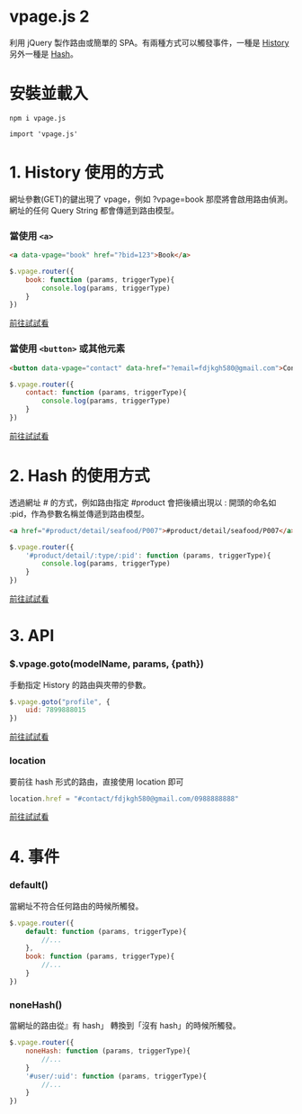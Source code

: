 # vpage.js 2
利用 jQuery 製作路由或簡單的 SPA。有兩種方式可以觸發事件，一種是 [History](https://github.com/fdjkgh580/vpage.js/blob/master/README.md#1-history-%E4%BD%BF%E7%94%A8%E7%9A%84%E6%96%B9%E5%BC%8F) 另外一種是 [Hash](https://github.com/fdjkgh580/vpage.js/blob/master/README.md#2-hash-%E7%9A%84%E4%BD%BF%E7%94%A8%E6%96%B9%E5%BC%8F)。

# 安裝並載入
````
npm i vpage.js
````
````
import 'vpage.js'
````


# 1. History 使用的方式
網址參數(GET)的鍵出現了 vpage，例如 ?vpage=book 那麼將會啟用路由偵測。網址的任何 Query String 都會傳遞到路由模型。
### 當使用 ````<a>````
````html
<a data-vpage="book" href="?bid=123">Book</a>
````
````javascript
$.vpage.router({
    book: function (params, triggerType){
        console.log(params, triggerType)
    }
})
````
[前往試試看](https://codepen.io/fdjkgh580/pen/WKjZez)
### 當使用 ````<button>```` 或其他元素

````html
<button data-vpage="contact" data-href="?email=fdjkgh580@gmail.com">Contact</button>
````
````javascript
$.vpage.router({
    contact: function (params, triggerType){
        console.log(params, triggerType)
    }
})
````
[前往試試看](https://codepen.io/fdjkgh580/pen/NBjaaL)


# 2. Hash 的使用方式
透過網址 # 的方式，例如路由指定 #product 會把後續出現以 : 開頭的命名如 :pid，作為參數名稱並傳遞到路由模型。

````html
<a href="#product/detail/seafood/P007">#product/detail/seafood/P007</a>
````
````javascript
$.vpage.router({
    '#product/detail/:type/:pid': function (params, triggerType){
        console.log(params, triggerType)
    }
})
````
[前往試試看](https://codepen.io/fdjkgh580/pen/GBmMOO)

# 3. API
### $.vpage.goto(modelName, params, {path})
手動指定 History 的路由與夾帶的參數。
````javascript
$.vpage.goto("profile", {
    uid: 7899888015
})
````
[前往試試看](https://codepen.io/fdjkgh580/pen/QBvqxY)

### location
要前往 hash 形式的路由，直接使用 location 即可
````javascript
location.href = "#contact/fdjkgh580@gmail.com/0988888888"
````
[前往試試看](https://codepen.io/fdjkgh580/pen/xJdXmR)

# 4. 事件
### default()
當網址不符合任何路由的時候所觸發。
````javascript
$.vpage.router({
    default: function (params, triggerType){
        //...
    },
    book: function (params, triggerType){
        //...
    }
})
````

### noneHash()
當網址的路由從』有 hash」 轉換到「沒有 hash」的時候所觸發。
````javascript
$.vpage.router({
    noneHash: function (params, triggerType){
        //...
    }
    '#user/:uid': function (params, triggerType){
        //...
    }
})
````
